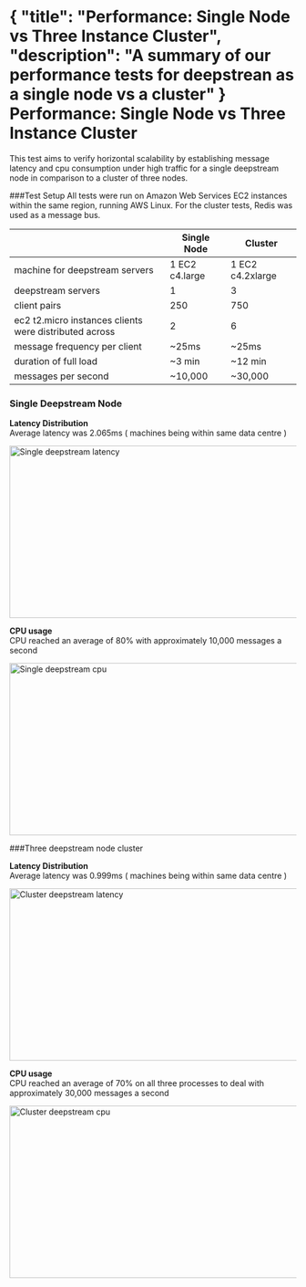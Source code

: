 {
	"title": "Performance: Single Node vs Three Instance Cluster",
	"description": "A summary of our performance tests for deepstrean as a single node vs a cluster"
}
Performance: Single Node vs Three Instance Cluster
======================================
This test aims to verify horizontal scalability by establishing message latency and cpu consumption under high traffic for a single deepstream node in comparison to a cluster of three nodes.

###Test Setup
All tests were run on Amazon Web Services EC2 instances within the same region, running AWS Linux. For the cluster tests, Redis was used as a message bus.

<table class="mini">
	<thead>
		<tr>
			<th>&nbsp;</th>
			<th>Single Node</th>
			<th>Cluster</th>
	</thead>
	<tbody>
		<tr>
			<td>machine for deepstream servers</td>
			<td>1 EC2 c4.large</td>
			<td>1 EC2 c4.2xlarge</td>
		</tr>
		<tr>
			<td>deepstream servers</td>
			<td>1</td>
			<td>3</td>
		</tr>
		<tr>
			<td>client pairs</td>
			<td>250</td>
			<td>750</td>
		</tr>
		<tr>
			<td>ec2 t2.micro instances clients were distributed across</td>
			<td>2</td>
			<td>6</td>
		</tr>
		<tr>
			<td>message frequency per client</td>
			<td>~25ms</td>
			<td>~25ms</td>
		</tr>
		<tr>
			<td>duration of full load</td>
			<td>~3 min</td>
			<td>~12 min</td>
		</tr>
		<tr>
			<td>messages per second</td>
			<td>~10,000</td>
			<td>~30,000</td>
		</tr>
	</tbody>
</table>

### Single Deepstream Node

**Latency Distribution**<br />
Average latency was 2.065ms ( machines being within same data centre )
<div class="img-container">
	<img class="tutorial" width="602" height="302" src="../assets/images/performance/one-ds-latency.png" alt="Single deepstream latency" />
</div>

**CPU usage**<br />
CPU reached an average of 80% with approximately 10,000 messages a second
<div class="img-container">
	<img class="tutorial" width="602" height="302" src="../assets/images/performance/one-ds-cpu.png" alt="Single deepstream cpu" />
</div>

###Three deepstream node cluster

**Latency Distribution**<br />
Average latency was 0.999ms ( machines being within same data centre )
<div class="img-container">
	<img class="tutorial" width="602" height="302" src="../assets/images/performance/three-ds-latency.png" alt="Cluster deepstream latency" />
</div>

**CPU usage**<br />
CPU reached an average of 70% on all three processes to deal with approximately 30,000 messages a second
<div class="img-container">
	<img class="tutorial" width="602" height="302" src="../assets/images/performance/three-ds-cpu.png" alt="Cluster deepstream cpu" />
</div>

</div>